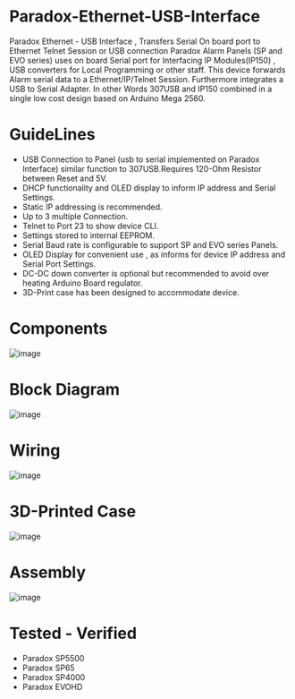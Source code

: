 # Paradox-Ethernet-USB-Interface
Paradox Ethernet - USB Interface , Transfers Serial On board port to Ethernet Telnet Session or USB connection
Paradox Alarm Panels (SP and EVO series) uses on board Serial port for Interfacing IP Modules(IP150) , USB converters for Local Programming or other staff.
This device forwards Alarm serial data to a Ethernet/IP/Telnet Session. Furthermore integrates a USB to Serial Adapter. 
In other Words 307USB and IP150 combined in a single low cost design based on Arduino Mega 2560. 


# GuideLines

* USB Connection to Panel (usb to serial implemented on Paradox Interface) similar function to 307USB.Requires 120-Ohm Resistor between Reset and 5V.
* DHCP functionality and OLED display to inform IP address and Serial Settings.
* Static IP addressing is recommended.
* Up to 3 multiple Connection.
* Telnet to Port 23 to show device CLI.
* Settings stored to internal EEPROM.
* Serial Baud rate is configurable to support SP and EVO series Panels.
* OLED Display for convenient use , as informs for device IP address and Serial Port Settings.
* DC-DC down converter is optional but recommended to avoid over heating Arduino Board regulator.
* 3D-Print case has been designed to accommodate device. 

# Components

![image](https://user-images.githubusercontent.com/76626380/190813582-9a7c751e-96b7-45ff-9c91-61d2d1b2f926.png)

# Block Diagram

![image](https://user-images.githubusercontent.com/76626380/190813827-3e0600d5-3de4-48d1-821b-795b60cb2e99.png)

# Wiring

![image](https://user-images.githubusercontent.com/76626380/190814083-9f73d732-10eb-4099-9cc2-9720551a7bec.png)

# 3D-Printed Case

![image](https://user-images.githubusercontent.com/76626380/190814457-73fad078-21e9-47f0-9071-795ff6cb9239.png)

# Assembly 

![image](https://user-images.githubusercontent.com/76626380/190819670-00192294-3180-4eac-907c-06dd0f9b58e4.png)


# Tested - Verified 

* Paradox SP5500
* Paradox SP65
* Paradox SP4000
* Paradox EVOHD

